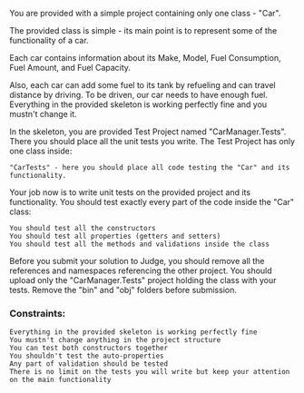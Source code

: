 You are provided with a simple project containing only one class - "Car".

The provided class is simple - its main point is to represent some of the functionality of a car. 

Each car contains information about its Make, Model, Fuel Consumption, Fuel Amount, and Fuel Capacity.

Also, each car can add some fuel to its tank by refueling and can travel distance by driving. To be driven, our car needs to have enough fuel. Everything in the provided skeleton is working perfectly fine and you mustn't change it.

In the skeleton, you are provided Test Project named "CarManager.Tests". There you should place all the unit tests you write. The Test Project has only one class inside:

	"CarTests" - here you should place all code testing the "Car" and its functionality.

Your job now is to write unit tests on the provided project and its functionality. You should test exactly every part of the code inside the "Car" class:

	You should test all the constructors
	You should test all properties (getters and setters)
	You should test all the methods and validations inside the class

Before you submit your solution to Judge, you should remove all the references and namespaces referencing the other project. You should upload only the "CarManager.Tests" project holding the class with your tests. Remove the "bin" and "obj" folders before submission.

### Constraints:

	Everything in the provided skeleton is working perfectly fine
	You mustn't change anything in the project structure
	You can test both constructors together
	You shouldn't test the auto-properties
	Any part of validation should be tested
	There is no limit on the tests you will write but keep your attention on the main functionality
